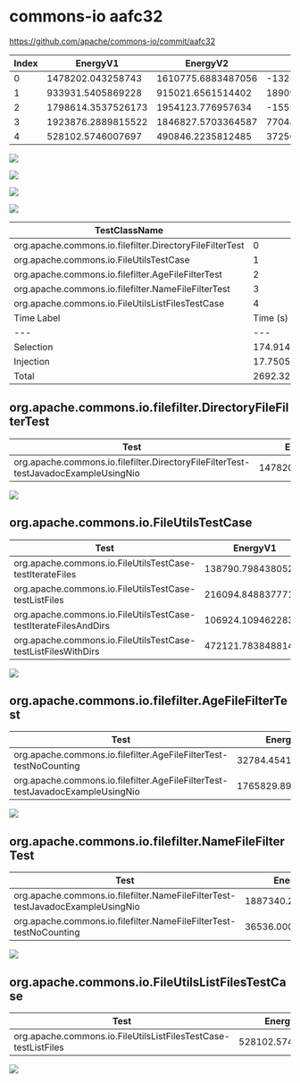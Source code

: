 # commons-io aafc32


https://github.com/apache/commons-io/commit/aafc32


| Index | EnergyV1 | EnergyV2 | DeltaEnergy | DurationV1 | DurationsV2 | DeltaDuration |
| --- | --- | --- | --- | --- | --- | --- |
| 0 | 1478202.043258743 | 1610775.6883487056 | -132573.64508996275 | 47140325.25219658 | 45607233.686472334 | 1533091.5657242462 |
| 1 | 933931.5405869228 | 915021.6561514402 | 18909.884435482556 | 27289203.28756674 | 27798753.781623773 | -509550.4940570332 |
| 2 | 1798614.3537526173 | 1954123.776957634 | -155509.42320501665 | 55857079.715943635 | 56202544.520549916 | -345464.8046062812 |
| 3 | 1923876.2889815522 | 1846827.5703364587 | 77048.7186450935 | 55443452.0210945 | 55890687.528999984 | -447235.50790548325 |
| 4 | 528102.5746007697 | 490846.2235812485 | 37256.351019521186 | 18368912.32333353 | 17138969.16271036 | 1229943.1606231704 |

![](./commons-io.png)

![](./commons-io_delta.png)

![](./commons-io_delta_v.png)

![](./commons-io_delta_1_v.png)

| TestClassName | Index |
| --- | --- |
| org.apache.commons.io.filefilter.DirectoryFileFilterTest | 0 |
| org.apache.commons.io.FileUtilsTestCase | 1 |
| org.apache.commons.io.filefilter.AgeFileFilterTest | 2 |
| org.apache.commons.io.filefilter.NameFileFilterTest | 3 |
| org.apache.commons.io.FileUtilsListFilesTestCase | 4 |
| Time Label | Time (s) |
| --- | --- |
| Selection | 174.91481256484985 |
| Injection | 17.75053334236145 |
| Total | 2692.328253030777 |
## org.apache.commons.io.filefilter.DirectoryFileFilterTest

| Test | EnergyV1 | EnergyV2 | DeltaEnergy | DurationV1 | DurationsV2 | DeltaDuration |
| --- | --- | --- | --- | --- | --- | --- |
| org.apache.commons.io.filefilter.DirectoryFileFilterTest-testJavadocExampleUsingNio | 1478202.043258743 | 1610775.6883487056 | -132573.64508996275 | 47140325.25219658 | 45607233.686472334 | 1533091.5657242462 |

![](./org.apache.commons.io.filefilter.DirectoryFileFilterTest-graph.png)

## org.apache.commons.io.FileUtilsTestCase

| Test | EnergyV1 | EnergyV2 | DeltaEnergy | DurationV1 | DurationsV2 | DeltaDuration |
| --- | --- | --- | --- | --- | --- | --- |
| org.apache.commons.io.FileUtilsTestCase-testIterateFiles | 138790.7984380528 | 152137.83421702823 | -13347.035778975434 | 4096524.1180822984 | 4925387.653203117 | -828863.5351208183 |
| org.apache.commons.io.FileUtilsTestCase-testListFiles | 216094.84883777142 | 181919.63163020165 | 34175.217207569774 | 6374218.808284234 | 5436418.831060377 | 937799.9772238573 |
| org.apache.commons.io.FileUtilsTestCase-testIterateFilesAndDirs | 106924.10946228399 | 102608.64457594222 | 4315.464886341768 | 3229773.6036299365 | 3263548.428260193 | -33774.82463025674 |
| org.apache.commons.io.FileUtilsTestCase-testListFilesWithDirs | 472121.7838488146 | 478355.5457282681 | -6233.761879453494 | 13588686.75757027 | 14173398.869100086 | -584712.111529816 |

![](./org.apache.commons.io.FileUtilsTestCase-graph.png)

## org.apache.commons.io.filefilter.AgeFileFilterTest

| Test | EnergyV1 | EnergyV2 | DeltaEnergy | DurationV1 | DurationsV2 | DeltaDuration |
| --- | --- | --- | --- | --- | --- | --- |
| org.apache.commons.io.filefilter.AgeFileFilterTest-testNoCounting | 32784.45410073646 | 32601.586244031772 | 182.86785670468817 | 1113932.8431485035 | 1173128.211530823 | -59195.368382319575 |
| org.apache.commons.io.filefilter.AgeFileFilterTest-testJavadocExampleUsingNio | 1765829.8996518808 | 1921522.1907136021 | -155692.29106172128 | 54743146.87279513 | 55029416.309019096 | -286269.43622396886 |

![](./org.apache.commons.io.filefilter.AgeFileFilterTest-graph.png)

## org.apache.commons.io.filefilter.NameFileFilterTest

| Test | EnergyV1 | EnergyV2 | DeltaEnergy | DurationV1 | DurationsV2 | DeltaDuration |
| --- | --- | --- | --- | --- | --- | --- |
| org.apache.commons.io.filefilter.NameFileFilterTest-testJavadocExampleUsingNio | 1887340.2884067404 | 1813722.9148735346 | 73617.37353320583 | 54390145.81901464 | 54799308.61105562 | -409162.79204098135 |
| org.apache.commons.io.filefilter.NameFileFilterTest-testNoCounting | 36536.00057481181 | 33104.65546292409 | 3431.34511188772 | 1053306.2020798638 | 1091378.9179443663 | -38072.71586450259 |

![](./org.apache.commons.io.filefilter.NameFileFilterTest-graph.png)

## org.apache.commons.io.FileUtilsListFilesTestCase

| Test | EnergyV1 | EnergyV2 | DeltaEnergy | DurationV1 | DurationsV2 | DeltaDuration |
| --- | --- | --- | --- | --- | --- | --- |
| org.apache.commons.io.FileUtilsListFilesTestCase-testListFiles | 528102.5746007697 | 490846.2235812485 | 37256.351019521186 | 18368912.32333353 | 17138969.16271036 | 1229943.1606231704 |

![](./org.apache.commons.io.FileUtilsListFilesTestCase-graph.png)

